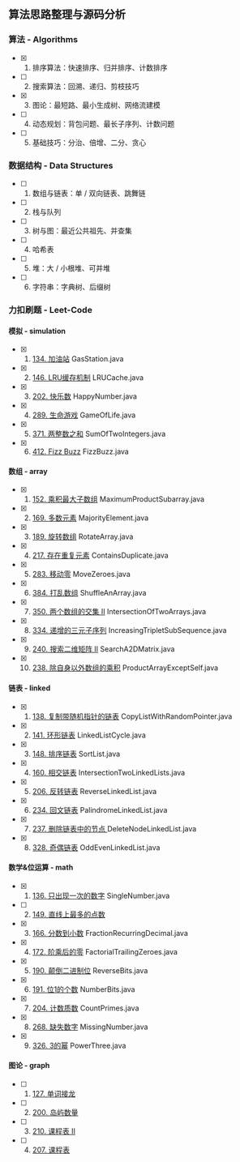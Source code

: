 ## 算法思路整理与源码分析

### 算法 - Algorithms
- [x] 1. 排序算法：快速排序、归并排序、计数排序
- [ ] 2. 搜索算法：回溯、递归、剪枝技巧
- [x] 3. 图论：最短路、最小生成树、网络流建模
- [ ] 4. 动态规划：背包问题、最长子序列、计数问题
- [ ] 5. 基础技巧：分治、倍增、二分、贪心

### 数据结构 - Data Structures
- [ ] 1. 数组与链表：单 / 双向链表、跳舞链
- [ ] 2. 栈与队列
- [ ] 3. 树与图：最近公共祖先、并查集
- [ ] 4. 哈希表
- [ ] 5. 堆：大 / 小根堆、可并堆
- [ ] 6. 字符串：字典树、后缀树

### 力扣刷题 - Leet-Code
#### 模拟 - simulation
- [x] 1. [134. 加油站](https://leetcode-cn.com/problems/gas-station/) GasStation.java
- [x] 2. [146. LRU缓存机制](https://leetcode-cn.com/problems/lru-cache/) LRUCache.java
- [x] 3. [202. 快乐数](https://leetcode-cn.com/problems/happy-number/) HappyNumber.java
- [x] 4. [289. 生命游戏](https://leetcode-cn.com/problems/game-of-life/) GameOfLife.java
- [x] 5. [371. 两整数之和](https://leetcode-cn.com/problems/sum-of-two-integers/) SumOfTwoIntegers.java
- [x] 6. [412. Fizz Buzz](https://leetcode-cn.com/problems/fizz-buzz/) FizzBuzz.java

#### 数组 - array
- [x] 1. [152. 乘积最大子数组](https://leetcode-cn.com/problems/maximum-product-subarray/) MaximumProductSubarray.java
- [x] 2. [169. 多数元素](https://leetcode-cn.com/problems/majority-element/) MajorityElement.java
- [x] 3. [189. 旋转数组](https://leetcode-cn.com/problems/rotate-array/) RotateArray.java
- [x] 4. [217. 存在重复元素](https://leetcode-cn.com/problems/contains-duplicate/) ContainsDuplicate.java
- [x] 5. [283. 移动零](https://leetcode-cn.com/problems/move-zeroes/) MoveZeroes.java
- [x] 6. [384. 打乱数组](https://leetcode-cn.com/problems/shuffle-an-array/) ShuffleAnArray.java
- [x] 7. [350. 两个数组的交集 II](https://leetcode-cn.com/problems/intersection-of-two-arrays-ii/) IntersectionOfTwoArrays.java
- [x] 8. [334. 递增的三元子序列](https://leetcode-cn.com/problems/increasing-triplet-subsequence/) IncreasingTripletSubSequence.java
- [x] 9. [240. 搜索二维矩阵 II](https://leetcode-cn.com/problems/search-a-2d-matrix-ii/) SearchA2DMatrix.java
- [x] 10. [238. 除自身以外数组的乘积](https://leetcode-cn.com/problems/product-of-array-except-self/) ProductArrayExceptSelf.java

#### 链表 - linked
- [x] 1. [138. 复制带随机指针的链表](https://leetcode-cn.com/problems/copy-list-with-random-pointer/) CopyListWithRandomPointer.java
- [x] 2. [141. 环形链表](https://leetcode-cn.com/problems/linked-list-cycle/) LinkedListCycle.java
- [x] 3. [148. 排序链表](https://leetcode-cn.com/problems/sort-list/) SortList.java
- [x] 4. [160. 相交链表](https://leetcode-cn.com/problems/intersection-of-two-linked-lists/) IntersectionTwoLinkedLists.java
- [x] 5. [206. 反转链表](https://leetcode-cn.com/problems/reverse-linked-list/) ReverseLinkedList.java
- [x] 6. [234. 回文链表](https://leetcode-cn.com/problems/palindrome-linked-list/) PalindromeLinkedList.java
- [x] 7. [237. 删除链表中的节点
](https://leetcode-cn.com/problems/delete-node-in-a-linked-list/) DeleteNodeLinkedList.java
- [x] 8. [328. 奇偶链表](https://leetcode-cn.com/problems/odd-even-linked-list/) OddEvenLinkedList.java

#### 数学&位运算 - math
- [x] 1. [136. 只出现一次的数字](https://leetcode-cn.com/problems/single-number/) SingleNumber.java
- [ ] 2. [149. 直线上最多的点数](https://leetcode-cn.com/problems/max-points-on-a-line/)
- [x] 3. [166. 分数到小数](https://leetcode-cn.com/problems/fraction-to-recurring-decimal/) FractionRecurringDecimal.java
- [x] 4. [172. 阶乘后的零](https://leetcode-cn.com/problems/factorial-trailing-zeroes/) FactorialTrailingZeroes.java
- [x] 5. [190. 颠倒二进制位](https://leetcode-cn.com/problems/reverse-bits/) ReverseBits.java
- [x] 6. [191. 位1的个数](https://leetcode-cn.com/problems/number-of-1-bits/) NumberBits.java
- [x] 7. [204. 计数质数](https://leetcode-cn.com/problems/count-primes/) CountPrimes.java
- [x] 8. [268. 缺失数字](https://leetcode-cn.com/problems/missing-number/) MissingNumber.java
- [x] 9. [326. 3的幂](https://leetcode-cn.com/problems/power-of-three/) PowerThree.java

#### 图论 - graph
- [ ] 1. [127. 单词接龙](https://leetcode-cn.com/problems/word-ladder/)
- [ ] 2. [200. 岛屿数量](https://leetcode-cn.com/problems/number-of-islands/)
- [ ] 3. [210. 课程表 II](https://leetcode-cn.com/problems/course-schedule-ii/)
- [ ] 4. [207. 课程表](https://leetcode-cn.com/problems/course-schedule/)
